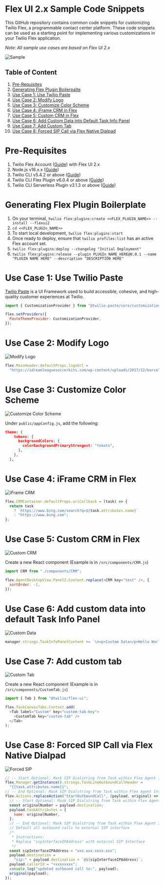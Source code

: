 # Flex UI 2.x Sample Code Snippets

This GitHub repository contains common code snippets for customizing Twilio Flex, a programmable contact center platform. These code snippets can be used as a starting point for implementing various customizations in your Twilio Flex application.

_Note: All sample use cases are based on Flex UI 2.x_

![Sample](docs/Main.png)

## Table of Content

1. [Pre-Requisites](#pre-requisites)
2. [Generating Flex Plugin Boilerpalte](#generating-flex-plugin-boilerplate)
3. [Use Case 1: Use Twilio Paste](#use-case-1-use-twilio-paste)
4. [Use Case 2: Modify Logo](#use-case-2-modify-logo)
5. [Use Case 3: Customize Color Scheme](#use-case-3-customize-color-scheme)
6. [Use Case 4: iFrame CRM in Flex](#use-case-4-iframe-crm-in-flex)
7. [Use Case 5: Custom CRM in Flex](#use-case-5-custom-crm-in-flex)
8. [Use Case 6: Add Custom Data into Default Task Info Panel](#use-case-6-add-custom-data-into-default-task-info-panel)
9. [Use Case 7: Add Custom Tab](#use-case-7-add-custom-tab)
10. [Use Case 8: Forced SIP Call via Flex Native Dialpad](#use-case-8-forced-sip-call-via-flex-native-dialpad)

# Pre-Requisites

1. Twilio Flex Account ([Guide](https://support.twilio.com/hc/en-us/articles/360020442333-Setup-a-Twilio-Flex-Account)) with Flex UI 2.x
2. Node.js v16.x.x ([Guide](https://docs.npmjs.com/downloading-and-installing-node-js-and-npm))
3. Twilio CLI v5.4.2 or above ([Guide](https://www.twilio.com/docs/twilio-cli/quickstart))
4. Twilio CLI Flex Plugin v6.0.4 or above ([Guide](https://www.twilio.com/docs/flex/developer/plugins/cli))
5. Twilio CLI Serverless Plugin v3.1.3 or above ([Guide](https://www.twilio.com/docs/labs/serverless-toolkit/getting-started))

# Generating Flex Plugin Boilerplate

1. On your terminal, `twilio flex:plugins:create <<FLEX_PLUGIN_NAME>> --install --flexui2`
2. `cd <<FLEX_PLUGIn_NAME>>`
3. To start local development, `twilio flex:plugins:start`
4. Once ready to deploy, ensure that `twilio profiles:list` has an active Flex account set.
5. `twilio flex:plugins:deploy --changelog "Initial Deployment"`
6. `twilio flex:plugins:release --plugin PLUGIn_NAME_HERE@0.0.1 --name "PLUGIN NAME HERE" --description "DESCRIPTION HERE"`

# Use Case 1: Use Twilio Paste

[Twilio Paste](https://paste.twilio.design/) is a UI Framework used to build accessible, cohesive, and high-quality customer experiences at Twilio.

```javascript
import { CustomizationProvider } from "@twilio-paste/core/customization";

flex.setProviders({
  PasteThemeProvider: CustomizationProvider,
});
```

# Use Case 2: Modify Logo

![Modify Logo](docs/Modify_Logo.png)

```javascript
flex.MainHeader.defaultProps.logoUrl =
  "https://idreamleaguesoccerkits.com/wp-content/uploads/2017/12/barcelona-logo.png";
```

# Use Case 3: Customize Color Scheme

![Customize Color Scheme](docs/Customize_Color_Scheme.png)

Under `public/appConfig.js`, add the following:

```json
theme: {
    tokens: {
      backgroundColors: {
        colorBackgroundPrimaryStrongest: "tomato",
      },
    },
  },
```

# Use Case 4: iFrame CRM in Flex

![iFrame CRM](docs/iFrame_CRM.png)

```javascript
flex.CRMContainer.defaultProps.uriCallback = (task) => {
  return task
    ? `https://www.bing.com/search?q=${task.attributes.name}`
    : "https://www.bing.com";
};
```

# Use Case 5: Custom CRM in Flex

![Custom CRM](docs/Custom_CRM.png)

Create a new React component (Example is in `/src/components/CRM.js`)

```javascript
import CRM from "./components/CRM";

flex.AgentDesktopView.Panel2.Content.replace(<CRM key="test" />, {
  sortOrder: -1,
});
```

# Use Case 6: Add custom data into default Task Info Panel

![Custom Data](docs/Custom_Data.png)

```javascript
manager.strings.TaskInfoPanelContent += `\n<p>Custom Data</p>Hello World! You can access task variables as well using placeholders. Example of Task Name: {{task.attributes.name}}`;
```

# Use Case 7: Add custom tab

![Custom Tab](docs/Custom_Tab.png)

Create a new React component (Example is in `/src/components/CustomTab.js`)

```javascript
import { Tab } from "@twilio/flex-ui";

flex.TaskCanvasTabs.Content.add(
  <Tab label="Custom" key="custom-tab-key">
    <CustomTab key="custom-tab" />
  </Tab>
);
```

# Use Case 8: Forced SIP Call via Flex Native Dialpad

![Forced SIP](docs/Forced_SIP.png)

```javascript
// -- Start Optional: Mask SIP Dialstring from Task within Flex Agent Interface
flex.Manager.getInstance().strings.TaskLineOutboundCallHeader =
  "{{task.attributes.name}}";
// -- End Optional: Mask SIP Dialstring from Task within Flex Agent Interface
flex.Actions.replaceAction("StartOutboundCall", (payload, original) => {
  // -- Start Optional: Mask SIP Dialstring from Task within Flex Agent Interface
  const originalNumber = payload.destination;
  payload.taskAttributes = {
    name: originalNumber,
  };
  // -- End Optional: Mask SIP Dialstring from Task within Flex Agent Interface
  // Default all outbound calls to external SIP interface
  /*
   * Instructions:
   * Replace "sipInterfaceIPAddress" with external SIP Interface
   */
  const sipInterfaceIPAddress = "xxx.xxx.xxxx.xxx";
  payload.destination =
    "sip:" + payload.destination + `@${sipInterfaceIPAddress}`;
  payload.callerId = "+xxxxxxxx";
  console.log("updated outbound call to:", payload);
  original(payload);
});
```
